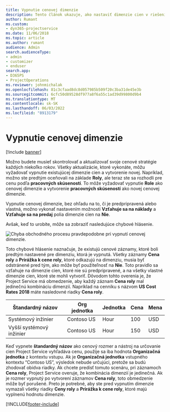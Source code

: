 ```yaml
---
title: Vypnutie cenovej dimenzie
description: Tento článok ukazuje, ako nastaviť dimenzie cien v riešení Project Service.
author: Rumant
ms.custom:
- dyn365-projectservice
ms.date: 11/06/2018
ms.topic: article
ms.author: rumant
audience: Admin
search.audienceType:
- admin
- customizer
- enduser
search.app:
- D365PS
- ProjectOperations
ms.reviewer: johnmichalak
ms.openlocfilehash: 81c3cfaad8dc8d057985b509f20c3ba31de45e3b
ms.sourcegitcommit: 6cfc50d89528df977a8f6a55c1ad39d99800d9b4
ms.translationtype: MT
ms.contentlocale: sk-SK
ms.lasthandoff: 06/03/2022
ms.locfileid: "8913179"
---
```

# <a name="turn-off-a-pricing-dimension"></a>Vypnutie cenovej dimenzie

[!include [banner](../includes/psa-now-project-operations.md)]

Možno budete musieť skontrolovať a aktualizovať svoje cenové stratégie každých niekoľko rokov. Všetky aktualizácie, ktoré vykonáte, môžu vyžadovať vypnutie existujúcej dimenzie cien a vytvorenie novej. Napríklad, možno ste predtým oceňovali na základe **Roly**, ale teraz ste sa rozhodli pre cenu podľa **pracovných skúseností**. To môže vyžadovať vypnutie **Role** ako cenovej dimenzie a vytvorenie **pracovných skúseností** ako novej cenovej dimenzie. 

Vypnutie cenovej dimenzie, bez ohľadu na to, či je predpripravená alebo vlastná, možno vykonať nastavením možnosti **Vzťahuje sa na náklady** a **Vzťahuje sa na predaj** polia dimenzie cien na **Nie**.

Avšak, keď to urobíte, môže sa zobraziť nasledujúce chybové hlásenie.

![Chyba obchodného procesu pravdepodobne pri vypnutí cenovej dimenzie.](media/Business-Process-Error.png)


Toto chybové hlásenie naznačuje, že existujú cenové záznamy, ktoré boli predtým nastavené pre dimenziu, ktorá je vypnutá. Všetky záznamy **Cena roly** a **Prirážka k cene roly**, ktoré odkazujú na dimenziu, musia byť odstránené pred tým, ako môže byť použiteľnosť na **Nie**. Toto pravidlo sa vzťahuje na dimenzie cien, ktoré nie sú predpripravené, a na všetky vlastné dimenzie cien, ktoré ste mohli vytvoriť. Dôvodom tohto overenia je, že Project Service má obmedzenie, aby každý záznam **Cena roly** mal jedinečnú kombináciu dimenzií. Napríklad na cenníku s názvom **US Cost Rates 2018** máte nasledovné riadky **Cena roly**. 

| Štandardný názov         | Org jednotka    |Jednotka   |Cena  |Mena  |
| -----------------------|-------------|-------|-------|----------|
| Systémový inžinier|Contoso US|Hour| 100|USD|
| Vyšší systémový inžinier|Contoso US|Hour| 150| USD|


Keď vypnete **štandardný názov** ako cenový rozmer a nástroj na určovanie cien Project Service vyhľadáva cenu, použije sa iba hodnota **Organizačná jednotka** z kontextu vstupu. Ak je **Organizačná jednotka** vstupného kontextu “Contoso US”, výsledok nebude určujúci, pretože sa budú zhodovať obidva riadky. Ak chcete predísť tomuto scenáru, pri záznamoch **Cena roly**, Project Service overuje, že kombinácia dimenzií je jedinečná. Ak je rozmer vypnutý po vytvorení záznamov **Cena roly**, toto obmedzenie môže byť porušené. Preto je potrebné, aby ste pred vypnutím dimenzie vymazali všetky riadky **Ceny roly** a **Prirážka k cene roly**, ktoré majú vyplnenú hodnotu dimenzie.



[!INCLUDE[footer-include](../includes/footer-banner.md)]
